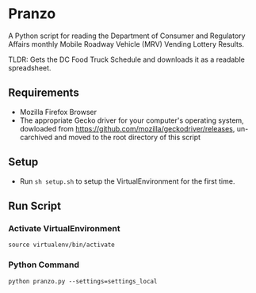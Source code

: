 # Pranzo

A Python script for reading the Department of Consumer and Regulatory Affairs monthly Mobile Roadway Vehicle (MRV) Vending Lottery Results.

TLDR: Gets the DC Food Truck Schedule and downloads it as a readable spreadsheet.

## Requirements
* Mozilla Firefox Browser
* The appropriate Gecko driver for your computer's operating system, dowloaded from https://github.com/mozilla/geckodriver/releases, un-carchived and moved to the root directory of this script

## Setup
* Run `sh setup.sh` to setup the VirtualEnvironment for the first time.

## Run Script

### Activate VirtualEnvironment
```
source virtualenv/bin/activate
```

### Python Command
```
python pranzo.py --settings=settings_local
```
